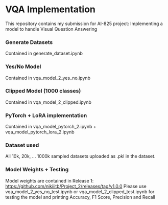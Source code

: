 # VQA Implementation

This repository contains my submission for AI-825 project: Implementing a model to handle Visual Question Answering

### Generate Datasets
Contained in generate_dataset.ipynb

### Yes/No Model
Contained in vqa_model_2_yes_no.ipynb 

### Clipped Model (1000 classes)
Contained in vqa_model_2_clipped.ipynb

### PyTorch + LoRA implementation
Contained in vqa_model_pytorch_2.ipynb + vqa_model_pytorch_lora_2.ipynb

### Dataset used
All 10k, 20k, ... 1000k sampled datasets uploaded as .pkl in the dataset.

### Model Weights + Testing
Model weights are contained in Release 1: https://github.com/nikiiitb/Project_2/releases/tag/v1.0.0
Please use vqa_model_2_yes_no_test.ipynb or vqa_model_2_clipped_test.ipynb for testing the model and printing Accuracy, F1 Score, Precision and Recall
